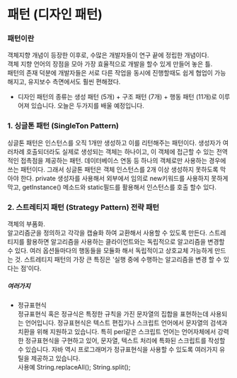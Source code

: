  # 패턴 (디자인 패턴)  
  
 ### 패턴이란 
 객체지향 개념이 등장한 이후로, 수많은 개발자들이 연구 끝에 정립한 개념이다.   
객체 지향 언어의 장점을 모아 가장 효율적으로 개발을 할수 있게 만들어 놓은 틀.  
패턴의 존재 덕분에 개발자들은 서로 다른 작업을 동시에 진행할때도 쉽게 협업이 
가능해지고, 유지보수 측면에서도 훨씬 편해졌다. 
 - 디자인 패턴의 종류는 생성 패턴 (5개) + 구조 패턴 (7개) + 행동 패턴 (11개)로 
이루어져 있습니다. 오늘은 두가지를 배울 예정입니다.
  
 ### 1. 싱글톤 패턴 (SingleTon Pattern)  
 싱글톤 패턴은 인스턴스를 오직 1개만 생성하고 이를 리턴해주는 패턴이다. 
생성자가 여러차례 호출되더라도 실제로 생성되는 객체는 하나이고, 
이 객체에 접근할 수 있는 전역적인 접촉점을 제공하는 패턴. 
데이터베이스 연동 등 하나의 객체로만 사용하는 경우에 쓰는 패턴이다.
 그래서 싱글톤 패턴은 객체 인스턴스를 2개 이상 생성하지 못하도록 막아야 한다.
private 생성자를 사용해서 외부에서 임의로 new키워드를 사용하지 못하게 막고,
getInstance() 메소드와 static필드를 활용해서 인스턴스를 호출 할수 있다.

 
 ### 2. 스트레티지 패턴 (Strategy Pattern) 전략 패턴   
객체의 부품화.  
알고리즘군을 정의하고 각각을 캡슐화 하여 교환해서 사용할 수 있도록 만든다.
스트레티지를 활용하면 알고리즘을 사용하는 클라이언트와는 독립적으로 알고리즘을 
변경할 수 있다. 여러 옵션들마다의 행동들을 모듈화 해서 독립적이고 상호교체 가능하게 만드는 것.
스트레티지 패턴의 가장 큰 특징은 '실행 중에 수행하는 알고리즘을 변경 할 수 있다는 점'이다. 


 ##### 여러가지  
 - 정규표현식   
정규표현식 혹은 정규식은 특정한 규칙을 가진 문자열의 집합을 표현하는데 사용되는 언어입니다. 정규표현식은 텍스트 편집기나 스크립트 언어에서 문자열의 검색과 치환을 위해 지원하고 있습니다.
특히 perl같은 스크립트 언어는 언어자체에서 강력한 정규표현식을 구현하고 있어, 문자열, 
텍스트 처리에 특화된 스크립트를 작성할 수 있습니다. 자바 역시 프로그래머가 정규표현식을 사용할 수 있도록 여러가지 유틸을 제공하고 있습니다.  
사용예 String.replaceAll(); String.split();